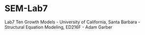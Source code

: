 # SEM-Lab7
Lab7 Ten Growth Models - University of California, Santa Barbara - Structural Equation Modeling, ED216F - Adam Garber
